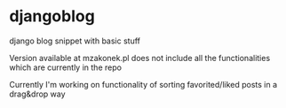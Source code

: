 # djangoblog
django blog snippet with basic stuff

Version available at mzakonek.pl does not include all the functionalities which are currently in the repo

Currently I'm working on functionality of sorting favorited/liked posts in a drag&drop way
